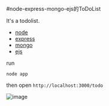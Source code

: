 #node-express-mongo-ejs的ToDoList

It's a todolist.

- [node](https://nodejs.org/zh-cn/)
- [express](expressjs.com.cn)
- [mongo](http://www.mongoosejs.net/)
- [ejs](https://ejs.bootcss.com/)

run

`node app`

then open
`
http://localhost:3000/todo
`

![image](https://s1.ax1x.com/2020/03/15/88NmOP.md.png)
